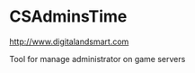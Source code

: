 CSAdminsTime
============

http://www.digitalandsmart.com

Tool for manage administrator on game servers
